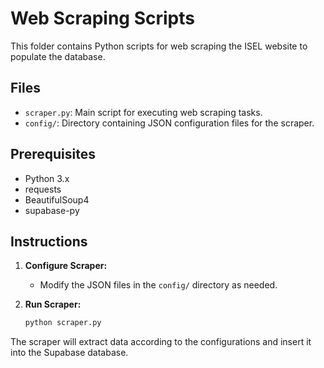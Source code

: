 # Web Scraping Scripts

This folder contains Python scripts for web scraping the ISEL website to populate the database.

## Files

- `scraper.py`: Main script for executing web scraping tasks.
- `config/`: Directory containing JSON configuration files for the scraper.

## Prerequisites

- Python 3.x
- requests
- BeautifulSoup4
- supabase-py

## Instructions

1. **Configure Scraper:**
    - Modify the JSON files in the `config/` directory as needed.

2. **Run Scraper:**
    ```bash
    python scraper.py
    ```

The scraper will extract data according to the configurations and insert it into the Supabase database.
